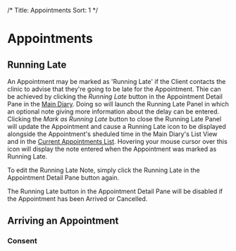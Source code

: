 /*
Title: Appointments
Sort: 1
*/

# Appointments

## Running Late
An Appointment may be marked as 'Running Late' if the Client contacts the clinic to advise that they're going to be late for the Appointment. Thie can be achieved by clicking the _Running Late_ button in the Appointment Detail Pane in the [Main Diary](Main%20Diary.md). Doing so will launch the Running Late Panel in which an optional note giving more information about the delay can be entered. Clicking the _Mark as Running Late_ button to close the Running Late Panel will update the Appointment and cause a Running Late icon to be displayed alongside the Appointment's sheduled time in the Main Diary's List View and in the [Current Appointments List](Current%20Appointments%20List.md). Hovering your mouse cursor over this icon will display the note entered when the Appointment was marked as Running Late.

To edit the Running Late Note, simply click the Running Late in the Appointment Detail Pane button again.

The Running Late button in the Appointment Detail Pane will be disabled if the Appointment has been Arrived or Cancelled.

## Arriving an Appointment

### Consent

